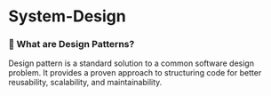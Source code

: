 # System-Design

### 📖 What are Design Patterns?

Design pattern is a standard solution to a common software design problem. It provides a proven approach to structuring code for better reusability, scalability, and maintainability.
